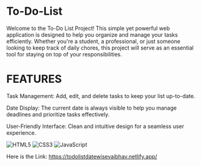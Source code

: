 # To-Do-List

Welcome to the To-Do List Project! This simple yet powerful web application is designed to help you organize and manage your tasks efficiently. Whether you're a student, a professional, or just someone looking to keep track of daily chores, this project will serve as an essential tool for staying on top of your responsibilities.

# FEATURES

Task Management: Add, edit, and delete tasks to keep your list up-to-date.

Date Display: The current date is always visible to help you manage deadlines and prioritize tasks effectively.

User-Friendly Interface: Clean and intuitive design for a seamless user experience.

![HTML5](https://img.shields.io/badge/-HTML5-E34F26?style=flat&logo=html5&logoColor=white)
![CSS3](https://img.shields.io/badge/-CSS3-1572B6?style=flat&logo=css3&logoColor=white)
![JavaScript](https://img.shields.io/badge/-JavaScript-F7DF1E?style=flat&logo=javascript&logoColor=black)

Here is the Link: https://todolistdatewisevaibhav.netlify.app/
